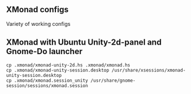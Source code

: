 XMonad configs
--------------

Variety of working configs

XMonad with Ubuntu Unity-2d-panel and Gnome-Do launcher
---

    cp .xmonad/xmonad-unity-2d.hs .xmonad/xmonad.hs
    cp .xmonad/xmonad-unity-session.desktop /usr/share/xsessions/xmonad-unity-session.desktop
    cp .xmonad/xmonad.session_unity /usr/share/gnome-session/sessions/xmonad.session
